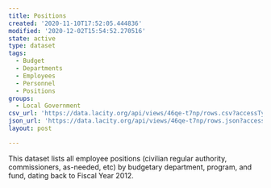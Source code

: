 ```yaml
---
title: Positions
created: '2020-11-10T17:52:05.444836'
modified: '2020-12-02T15:54:52.270516'
state: active
type: dataset
tags:
  - Budget
  - Departments
  - Employees
  - Personnel
  - Positions
groups:
  - Local Government
csv_url: 'https://data.lacity.org/api/views/46qe-t7np/rows.csv?accessType=DOWNLOAD'
json_url: 'https://data.lacity.org/api/views/46qe-t7np/rows.json?accessType=DOWNLOAD'
layout: post

---
```

This dataset lists all employee positions (civilian regular authority, commissioners, as-needed, etc) by budgetary department, program, and fund, dating back to Fiscal Year 2012.
